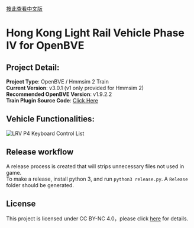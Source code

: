 [按此查看中文版](README.md)   
# Hong Kong Light Rail Vehicle Phase IV for OpenBVE
## Project Detail:  
**Project Type**: OpenBVE / Hmmsim 2 Train  
**Current Version**: v3.0.1 (v1 only provided for Hmmsim 2)  
**Recommended OpenBVE Version**: v1.9.2.2  
**Train Plugin Source Code**: [Click Here](https://github.com/HKTSS/TSS_LRV)

## Vehicle Functionalities:  
![LRV P4 Keyboard Control List](https://github.com/HKTSS/LRV-P4/assets/28094366/02af44e1-f270-43f8-8caa-cceb74a9fd68)

## Release workflow
A release process is created that will strips unnecessary files not used in game.  
To make a release, install python 3, and run `python3 release.py`. A `Release` folder should be generated.

## License
This project is licensed under CC BY-NC 4.0，please click [here](https://creativecommons.org/licenses/by-nc/4.0) for details.
